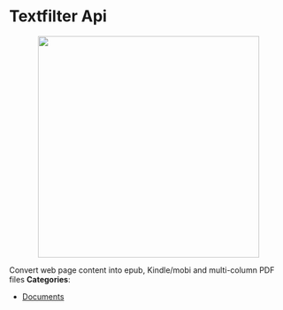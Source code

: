 # Textfilter Api

<p align="center">
    <img width="400" src="https://raw.githubusercontent.com/awesome-apis/awesome-apis/apis/textfilter-api/logo_256x256.png" />
</p>


Convert web page content into epub, Kindle/mobi and multi-column PDF files
**Categories**:

- [Documents](https://github/awesome-apis/awesome-apis#documents)



